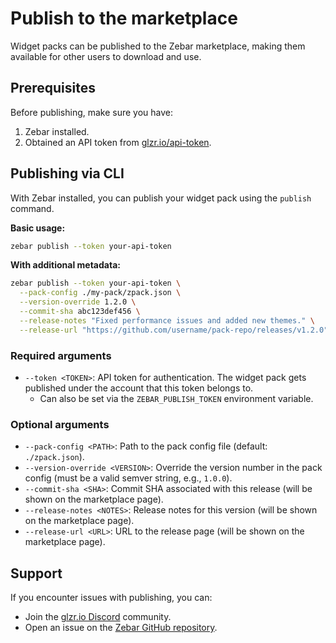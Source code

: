 # Publish to the marketplace

Widget packs can be published to the Zebar marketplace, making them available for other users to download and use.

## Prerequisites

Before publishing, make sure you have:

1. Zebar installed.
2. Obtained an API token from [glzr.io/api-token](https://glzr.io/api-token).

## Publishing via CLI

With Zebar installed, you can publish your widget pack using the `publish` command.

**Basic usage:**

```bash
zebar publish --token your-api-token
```

**With additional metadata:**

```bash
zebar publish --token your-api-token \
  --pack-config ./my-pack/zpack.json \
  --version-override 1.2.0 \
  --commit-sha abc123def456 \
  --release-notes "Fixed performance issues and added new themes." \
  --release-url "https://github.com/username/pack-repo/releases/v1.2.0"
```

### Required arguments

- `--token <TOKEN>`: API token for authentication. The widget pack gets published under the account that this token belongs to.
  - Can also be set via the `ZEBAR_PUBLISH_TOKEN` environment variable.

### Optional arguments

- `--pack-config <PATH>`: Path to the pack config file (default: `./zpack.json`).
- `--version-override <VERSION>`: Override the version number in the pack config (must be a valid semver string, e.g., `1.0.0`).
- `--commit-sha <SHA>`: Commit SHA associated with this release (will be shown on the marketplace page).
- `--release-notes <NOTES>`: Release notes for this version (will be shown on the marketplace page).
- `--release-url <URL>`: URL to the release page (will be shown on the marketplace page).

## Support

If you encounter issues with publishing, you can:

- Join the [glzr.io Discord](https://discord.gg/ud6z3qjRvM) community.
- Open an issue on the [Zebar GitHub repository](https://github.com/glzr-io/zebar).
